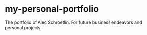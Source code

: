 # my-personal-portfolio
The portfolio of Alec Schroetlin. For future business endeavors and personal projects 
